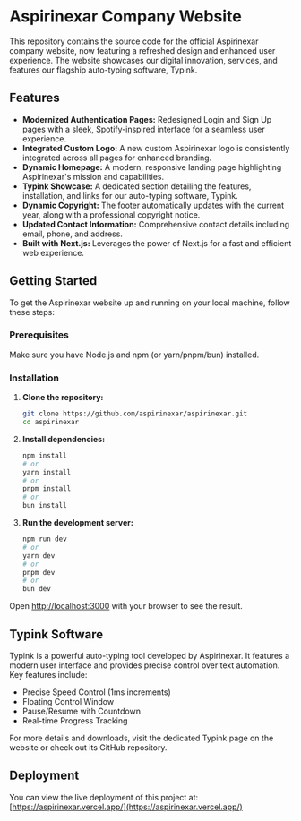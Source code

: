 # Aspirinexar Company Website

This repository contains the source code for the official Aspirinexar company website, now featuring a refreshed design and enhanced user experience. The website showcases our digital innovation, services, and features our flagship auto-typing software, Typink.

## Features

-   **Modernized Authentication Pages:** Redesigned Login and Sign Up pages with a sleek, Spotify-inspired interface for a seamless user experience.
-   **Integrated Custom Logo:** A new custom Aspirinexar logo is consistently integrated across all pages for enhanced branding.
-   **Dynamic Homepage:** A modern, responsive landing page highlighting Aspirinexar's mission and capabilities.
-   **Typink Showcase:** A dedicated section detailing the features, installation, and links for our auto-typing software, Typink.
-   **Dynamic Copyright:** The footer automatically updates with the current year, along with a professional copyright notice.
-   **Updated Contact Information:** Comprehensive contact details including email, phone, and address.
-   **Built with Next.js:** Leverages the power of Next.js for a fast and efficient web experience.

## Getting Started

To get the Aspirinexar website up and running on your local machine, follow these steps:

### Prerequisites

Make sure you have Node.js and npm (or yarn/pnpm/bun) installed.

### Installation

1.  **Clone the repository:**
    ```bash
    git clone https://github.com/aspirinexar/aspirinexar.git
    cd aspirinexar
    ```
2.  **Install dependencies:**
    ```bash
    npm install
    # or
    yarn install
    # or
    pnpm install
    # or
    bun install
    ```
3.  **Run the development server:**
    ```bash
    npm run dev
    # or
    yarn dev
    # or
    pnpm dev
    # or
    bun dev
    ```

Open [http://localhost:3000](http://localhost:3000) with your browser to see the result.

## Typink Software

Typink is a powerful auto-typing tool developed by Aspirinexar. It features a modern user interface and provides precise control over text automation. Key features include:

-   Precise Speed Control (1ms increments)
-   Floating Control Window
-   Pause/Resume with Countdown
-   Real-time Progress Tracking

For more details and downloads, visit the dedicated Typink page on the website or check out its GitHub repository.

## Deployment

You can view the live deployment of this project at:
[https://aspirinexar.vercel.app/](https://aspirinexar.vercel.app/)
